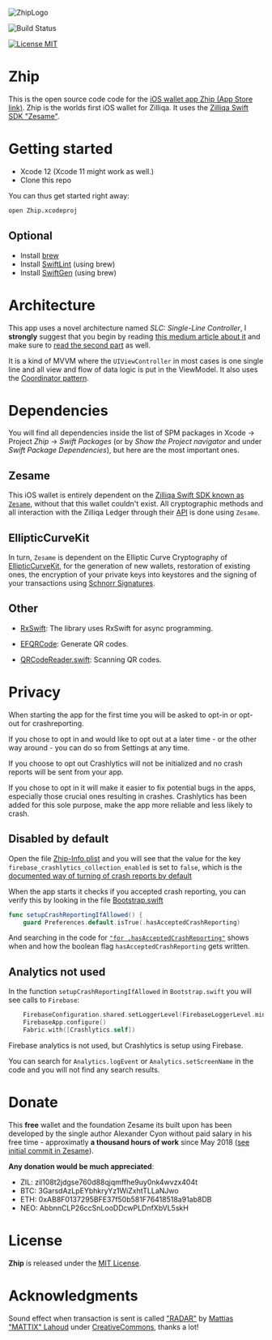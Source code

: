 ![ZhipLogo](zhip-logo.png)

![Build Status](https://app.bitrise.io/app/257ea698a1e55eec/status.svg?token=Cy4YjEgbtcNYxkJqTtNX3Q&branch=develop)

[![License MIT](https://img.shields.io/badge/license-MIT-blue.svg)](LICENSE)

# Zhip
This is the open source code code for the [iOS wallet app Zhip (App Store link)](https://apps.apple.com/us/app/zhip/id1455248315). Zhip is the worlds first iOS wallet for Zilliqa. It uses the [Zilliqa Swift SDK "Zesame"](https://github.com/OpenZesame/Zesame).

# Getting started
- Xcode 12 (Xcode 11 might work as well.)
- Clone this repo

You can thus get started right away:
```sh
open Zhip.xcodeproj
```

## Optional
- Install [brew](https://brew.sh/)
- Install [SwiftLint](https://github.com/realm/SwiftLint) (using brew)
- Install [SwiftGen](https://github.com/SwiftGen/SwiftGen) (using brew)

# Architecture
This app uses a novel architecture named *SLC: Single-Line Controller*, I **strongly** suggest that you begin by reading [this medium article about it](https://medium.com/@sajjon/single-line-controller-fbe474857787) and make sure to [read the second part](https://medium.com/@sajjon/single-line-controller-advanced-case-406e76731ee6) as well.

It is a kind of MVVM where the `UIViewController` in most cases is one single line and all view and flow of data logic is put in the ViewModel. It also uses the [Coordinator pattern](http://khanlou.com/2015/10/coordinators-redux/).

# Dependencies
You will find all dependencies inside the list of SPM packages in Xcode -> Project *Zhip* -> *Swift Packages* (or by *Show the Project navigator* and under *Swift Package Dependencies*), but here are the most important ones.

## Zesame
This iOS wallet is entirely dependent on the [Zilliqa Swift SDK known as `Zesame`](https://github.com/OpenZesame/Zesame), without that this wallet couldn't exist. All cryptographic methods and all interaction with the Zilliqa Ledger through their [API](https://apidocs.zilliqa.com/#introduction) is done using `Zesame`.

## EllipticCurveKit
In turn, `Zesame` is dependent on the Elliptic Curve Cryptography of [EllipticCurveKit]((https://github.com/Sajjon/EllipticCurveKit)), for the generation of new wallets, restoration of existing ones, the encryption of your private keys into keystores and the signing of your transactions using [Schnorr Signatures](https://en.wikipedia.org/wiki/Schnorr_signature).

## Other

- [RxSwift](https://github.com/ReactiveX/RxSwift): The library uses RxSwift for async programming.

- [EFQRCode](https://github.com/EFPrefix/EFQRCode): Generate QR codes.

- [QRCodeReader.swift](https://github.com/yannickl/QRCodeReader.swift): Scanning QR codes.


# Privacy
When starting the app for the first time you will be asked to opt-in or opt-out for crashreporting. 

If you chose to opt in and would like to opt out at a later time - or the other way around - you can do so from Settings at any time. 

If you choose to opt out Crashlytics will not be initialized and no crash reports will be sent from your app. 

If you chose to opt in it will make it easier to fix potential bugs in the apps, especially those crucial ones resulting in crashes. Crashlytics has been added for this sole purpose, make the app more reliable and less likely to crash. 

## Disabled by default
Open the file [Zhip-Info.plist](Sources/Application/Zhip-Info.plist) and you will see that the value for the key `firebase_crashlytics_collection_enabled` is set to `false`, which is the [documented way of turning of crash reports by default](https://firebase.google.com/docs/crashlytics/customize-crash-reports)

When the app starts it checks if you accepted crash reporting, you can verify this by looking in the file [Bootstrap.swift](Sources/Application/Utils/Bootstrap.swift) 
```swift
func setupCrashReportingIfAllowed() {
    guard Preferences.default.isTrue(.hasAcceptedCrashReporting)
```

And searching in the code for [`"for .hasAcceptedCrashReporting"`](https://github.com/OpenZesame/Zhip/search?l=Swift&q=%22for%3A+.hasAcceptedCrashReporting%22) shows when and how the boolean flag `hasAcceptedCrashReporting` gets written.

## Analytics not used
In the function `setupCrashReportingIfAllowed` in `Bootstrap.swift` you will see calls to `Firebase`:
```swift
    FirebaseConfiguration.shared.setLoggerLevel(FirebaseLoggerLevel.min)
    FirebaseApp.configure()
    Fabric.with([Crashlytics.self])
```
Firebase analytics is not used, but Crashlytics is setup using Firebase.

You can search for `Analytics.logEvent` or `Analytics.setScreenName` in the code and you will not find any search results.

# Donate
This **free** wallet and the foundation Zesame its built upon has been developed by the single author Alexander Cyon without paid salary in his free time - approximatly **a thousand hours of work** since May 2018 ([see initial commit in Zesame](https://github.com/OpenZesame/Zesame/commit/d948741f3e3d38a9962cc9a23552622a303e7ff4)). 

**Any donation would be much appreciated**:

- ZIL: zil108t2jdgse760d88qjqmffhe9uy0nk4wvzx404t
- BTC: 3GarsdAzLpEYbhkryYz1WiZxhtTLLaNJwo
- ETH: 0xAB8F0137295BFE37f50b581F76418518a91ab8DB
- NEO: AbbnnCLP26ccSnLooDDcwPLDnfXbVL5skH

# License

**Zhip** is released under the [MIT License](LICENSE).

# Acknowledgments
Sound effect when transaction is sent is called ["RADAR"](https://freesound.org/people/MATTIX/sounds/445723/) by [Mattias "MATTIX" Lahoud](https://freesound.org/people/MATTIX/) under [CreativeCommons](https://creativecommons.org/licenses/by/3.0/), thanks a lot!

